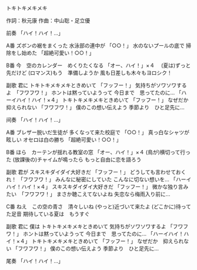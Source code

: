 トキトキメキメキ

作詞：秋元康
作曲：中山聡・足立優

前奏
「ハイ！ハイ！…」 

A番
ズボンの裾をまくった
水泳部の連中が 「○○！」 
水のないプールの底で
掃除をし始めた 「超絶可愛い！○○！」 

B番
今　空のカレンダー　めくりたくなる 「オー、ハイ！」×４　
(夏は)ずっと先だけど
(ロマンス)もう　準備しようか
風も日差しも木々もヨロシク！

副歌
君に
トキトキメキメキときめいて 「フッフー！」 
気持ちがソワソワするよ　「フワフワ！」
ホントは黙っていようって
今日まで　思ってたのに… 「ハーイハイ！ハイ！×４」 
トキトキメキメキときめいて 「フッフー！」 
なぜだか　抑えられない 「フワフワ！」
僕のこの想い伝えよう
季節より　ひと足先に…

间奏
「ハイ！ハイ！…」 

A番
ブレザー脱いだ生徒が
多くなって来た校庭で 「○○！」 
真っ白なシャツが眩しい
オセロは白の勝ち 「超絶可愛い！○○！」 

B番
ほら　カーテンが揺れる教室の窓 「オー、ハイ！」×４ 
(鳥が)横切って行った
(放課後の)チャイムが鳴ったら
もっと自由に恋を語ろう

副歌
君が
スキスキダイダイ大好きだ 「フッフー！」 
どうしても言わせておくれ！ 「フワフワ！」 
みんなに秘密にしていた
こんなに切ない想いを… 「ハーイハイ！ハイ！×４」 
スキスキダイダイ大好きだ 「フッフー！」 
微かな独り言みたい　「フワフワ！」
まさか聴こえてないよね
失恋なら梅雨入り前に…

C番
ねえ　この空の青さ　清々しいね
(やっと)近づいて来たよ
(どこかに)待ってた足音
期待している夏は　もうすぐ

副歌
君に
僕は
トキトキメキメキときめいて
気持ちがソワソワするよ 「フワフワ！」 
ホントは黙っていようって
今日まで　思ってたのに… 「ハーイハイ！ハイ！×４」 
トキトキメキメキときめいて 「フッフー！」 
なぜだか　抑えられない 「フワフワ！」 
僕のこの想い伝えよう
季節より　ひと足先に…

尾奏
「ハイ！ハイ！…」 